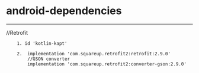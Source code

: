 # android-dependencies
--------------------------------------------------------------------
//Retrofit


        1. id 'kotlin-kapt'

        2.  implementation 'com.squareup.retrofit2:retrofit:2.9.0'
            //GSON converter
            implementation 'com.squareup.retrofit2:converter-gson:2.9.0'
      
        
       
